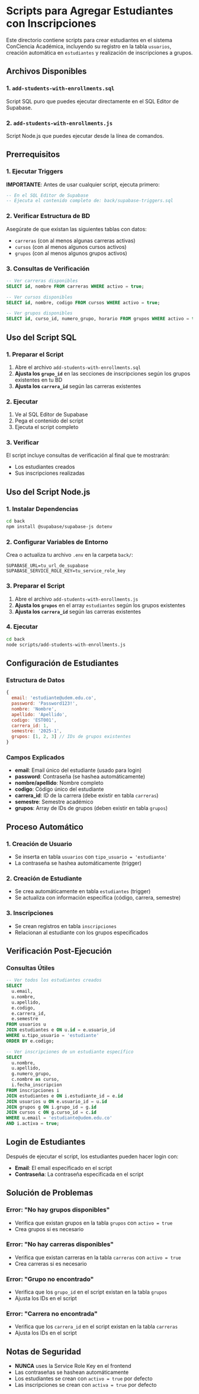 # Scripts para Agregar Estudiantes con Inscripciones

Este directorio contiene scripts para crear estudiantes en el sistema ConCiencia Académica, incluyendo su registro en la tabla `usuarios`, creación automática en `estudiantes` y realización de inscripciones a grupos.

## Archivos Disponibles

### 1. `add-students-with-enrollments.sql`
Script SQL puro que puedes ejecutar directamente en el SQL Editor de Supabase.

### 2. `add-students-with-enrollments.js`
Script Node.js que puedes ejecutar desde la línea de comandos.

## Prerrequisitos

### 1. Ejecutar Triggers
**IMPORTANTE**: Antes de usar cualquier script, ejecuta primero:
```sql
-- En el SQL Editor de Supabase
-- Ejecuta el contenido completo de: back/supabase-triggers.sql
```

### 2. Verificar Estructura de BD
Asegúrate de que existan las siguientes tablas con datos:
- `carreras` (con al menos algunas carreras activas)
- `cursos` (con al menos algunos cursos activos)
- `grupos` (con al menos algunos grupos activos)

### 3. Consultas de Verificación
```sql
-- Ver carreras disponibles
SELECT id, nombre FROM carreras WHERE activo = true;

-- Ver cursos disponibles
SELECT id, nombre, codigo FROM cursos WHERE activo = true;

-- Ver grupos disponibles
SELECT id, curso_id, numero_grupo, horario FROM grupos WHERE activo = true;
```

## Uso del Script SQL

### 1. Preparar el Script
1. Abre el archivo `add-students-with-enrollments.sql`
2. **Ajusta los `grupo_id`** en las secciones de inscripciones según los grupos existentes en tu BD
3. **Ajusta los `carrera_id`** según las carreras existentes

### 2. Ejecutar
1. Ve al SQL Editor de Supabase
2. Pega el contenido del script
3. Ejecuta el script completo

### 3. Verificar
El script incluye consultas de verificación al final que te mostrarán:
- Los estudiantes creados
- Sus inscripciones realizadas

## Uso del Script Node.js

### 1. Instalar Dependencias
```bash
cd back
npm install @supabase/supabase-js dotenv
```

### 2. Configurar Variables de Entorno
Crea o actualiza tu archivo `.env` en la carpeta `back/`:
```env
SUPABASE_URL=tu_url_de_supabase
SUPABASE_SERVICE_ROLE_KEY=tu_service_role_key
```

### 3. Preparar el Script
1. Abre el archivo `add-students-with-enrollments.js`
2. **Ajusta los `grupos`** en el array `estudiantes` según los grupos existentes
3. **Ajusta los `carrera_id`** según las carreras existentes

### 4. Ejecutar
```bash
cd back
node scripts/add-students-with-enrollments.js
```

## Configuración de Estudiantes

### Estructura de Datos
```javascript
{
  email: 'estudiante@udem.edu.co',
  password: 'Password123!',
  nombre: 'Nombre',
  apellido: 'Apellido',
  codigo: 'EST001',
  carrera_id: 1,
  semestre: '2025-1',
  grupos: [1, 2, 3] // IDs de grupos existentes
}
```

### Campos Explicados
- **email**: Email único del estudiante (usado para login)
- **password**: Contraseña (se hashea automáticamente)
- **nombre/apellido**: Nombre completo
- **codigo**: Código único del estudiante
- **carrera_id**: ID de la carrera (debe existir en tabla `carreras`)
- **semestre**: Semestre académico
- **grupos**: Array de IDs de grupos (deben existir en tabla `grupos`)

## Proceso Automático

### 1. Creación de Usuario
- Se inserta en tabla `usuarios` con `tipo_usuario = 'estudiante'`
- La contraseña se hashea automáticamente (trigger)

### 2. Creación de Estudiante
- Se crea automáticamente en tabla `estudiantes` (trigger)
- Se actualiza con información específica (código, carrera, semestre)

### 3. Inscripciones
- Se crean registros en tabla `inscripciones`
- Relacionan al estudiante con los grupos especificados

## Verificación Post-Ejecución

### Consultas Útiles
```sql
-- Ver todos los estudiantes creados
SELECT 
  u.email,
  u.nombre,
  u.apellido,
  e.codigo,
  e.carrera_id,
  e.semestre
FROM usuarios u
JOIN estudiantes e ON u.id = e.usuario_id
WHERE u.tipo_usuario = 'estudiante'
ORDER BY e.codigo;

-- Ver inscripciones de un estudiante específico
SELECT 
  u.nombre,
  u.apellido,
  g.numero_grupo,
  c.nombre as curso,
  i.fecha_inscripcion
FROM inscripciones i
JOIN estudiantes e ON i.estudiante_id = e.id
JOIN usuarios u ON e.usuario_id = u.id
JOIN grupos g ON i.grupo_id = g.id
JOIN cursos c ON g.curso_id = c.id
WHERE u.email = 'estudiante@udem.edu.co'
AND i.activa = true;
```

## Login de Estudiantes

Después de ejecutar el script, los estudiantes pueden hacer login con:
- **Email**: El email especificado en el script
- **Contraseña**: La contraseña especificada en el script

## Solución de Problemas

### Error: "No hay grupos disponibles"
- Verifica que existan grupos en la tabla `grupos` con `activo = true`
- Crea grupos si es necesario

### Error: "No hay carreras disponibles"
- Verifica que existan carreras en la tabla `carreras` con `activo = true`
- Crea carreras si es necesario

### Error: "Grupo no encontrado"
- Verifica que los `grupo_id` en el script existan en la tabla `grupos`
- Ajusta los IDs en el script

### Error: "Carrera no encontrada"
- Verifica que los `carrera_id` en el script existan en la tabla `carreras`
- Ajusta los IDs en el script

## Notas de Seguridad

- **NUNCA** uses la Service Role Key en el frontend
- Las contraseñas se hashean automáticamente
- Los estudiantes se crean con `activo = true` por defecto
- Las inscripciones se crean con `activa = true` por defecto
